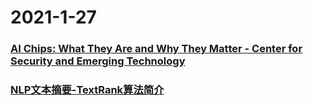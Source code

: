 
# 2021-1-27

### [AI Chips: What They Are and Why They Matter - Center for Security and Emerging Technology](https://cset.georgetown.edu/research/ai-chips-what-they-are-and-why-they-matter/)

### [NLP文本摘要-TextRank算法简介](https://juejin.cn/post/6921978399368396807)